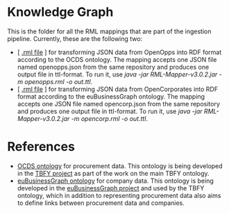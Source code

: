 # Knowledge Graph
This is the folder for all the RML mappings that are part of the ingestion pipeline. Currently, these are the following two:

* [ [.rml file](https://github.com/TBFY/knowledge-graph/rml-mappings/openopps.rml) ] for transforming JSON data from OpenOpps into RDF format according to the OCDS ontology.
The mapping accepts one JSON file named openopps.json from the same repository and produces one output file in ttl-format. To run it, use *java -jar RML-Mapper-v3.0.2.jar -m openopps.rml -o out.ttl*.
*  [ [.rml file](https://github.com/TBFY/knowledge-graph/rml-mappings/opencorp.rml) ] for transforming JSON data from OpenCorporates into RDF format according to the euBusinessGraph ontology.
The mapping accepts one JSON file named opencorp.json from the same repository and produces one output file in ttl-format. To run it, use *java -jar RML-Mapper-v3.0.2.jar -m opencorp.rml -o out.ttl*.



# References

* [OCDS ontology](https://github.com/TBFY/ocds-ontology) for procurement data. This ontology is being developed in the [TBFY project](http://theybuyforyou.eu) as part of the work on the main TBFY ontology.
* [euBusinessGraph ontology](https://github.com/euBusinessGraph/eubg-data) for company data. This ontology is being developed in the [euBusinessGraph project](http://eubusinessgraph.eu/) and used by the TBFY ontology, which in addition to representing procurement data also aims to define links between procurement data and companies.
